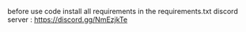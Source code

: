  before use code install all requirements in the requirements.txt
discord server : https://discord.gg/NmEzjkTe
